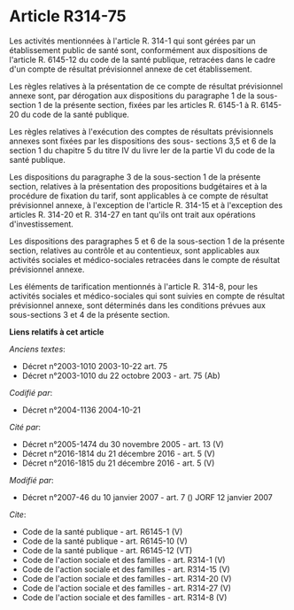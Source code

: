 # Article R314-75

Les activités mentionnées à l'article R. 314-1 qui sont gérées par un établissement public de santé sont, conformément aux
dispositions de l'article R. 6145-12 du code de la santé publique, retracées dans le cadre d'un compte de résultat
prévisionnel annexe de cet établissement. 

Les règles relatives à la présentation de ce compte de résultat prévisionnel annexe sont, par dérogation aux dispositions du
paragraphe 1 de la sous-section 1 de la présente section, fixées par les articles R. 6145-1 à R. 6145-20 du code de la santé
publique. 

Les règles relatives à l'exécution des comptes de résultats prévisionnels annexes sont fixées par les dispositions des sous-
sections 3,5 et 6 de la section 1 du chapitre 5 du titre IV du livre Ier de la partie VI du code de la santé publique. 

Les dispositions du paragraphe 3 de la sous-section 1 de la présente section, relatives à la présentation des propositions
budgétaires et à la procédure de fixation du tarif, sont applicables à ce compte de résultat prévisionnel annexe, à
l'exception de l'article R. 314-15 et à l'exception des articles R. 314-20 et R. 314-27 en tant qu'ils ont trait aux
opérations d'investissement. 

Les dispositions des paragraphes 5 et 6 de la sous-section 1 de la présente section, relatives au contrôle et au contentieux,
sont applicables aux activités sociales et médico-sociales retracées dans le compte de résultat prévisionnel annexe. 

Les éléments de tarification mentionnés à l'article R. 314-8, pour les activités sociales et médico-sociales qui sont suivies
en compte de résultat prévisionnel annexe, sont déterminés dans les conditions prévues aux sous-sections 3 et 4 de la
présente section.

**Liens relatifs à cet article**

_Anciens textes_:

  - Décret n°2003-1010 2003-10-22 art. 75
  - Décret n°2003-1010 du 22 octobre 2003 - art. 75 (Ab)

_Codifié par_:

  - Décret n°2004-1136 2004-10-21

_Cité par_:

  - Décret n°2005-1474 du 30 novembre 2005 - art. 13 (V)
  - Décret n°2016-1814 du 21 décembre 2016 - art. 5 (V)
  - Décret n°2016-1815 du 21 décembre 2016 - art. 5 (V)

_Modifié par_:

  - Décret n°2007-46 du 10 janvier 2007 - art. 7 () JORF 12 janvier 2007

_Cite_:

  - Code de la santé publique - art. R6145-1 (V)
  - Code de la santé publique - art. R6145-10 (V)
  - Code de la santé publique - art. R6145-12 (VT)
  - Code de l'action sociale et des familles - art. R314-1 (V)
  - Code de l'action sociale et des familles - art. R314-15 (V)
  - Code de l'action sociale et des familles - art. R314-20 (V)
  - Code de l'action sociale et des familles - art. R314-27 (V)
  - Code de l'action sociale et des familles - art. R314-8 (V)
